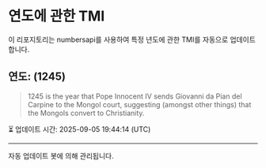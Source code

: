 
# 연도에 관한 TMI

이 리포지토리는 numbersapi를 사용하여 특정 년도에 관한 TMI를 자동으로 업데이트합니다.

## 연도: (1245)
> 1245 is the year that Pope Innocent IV sends Giovanni da Pian del Carpine to the Mongol court, suggesting (amongst other things) that the Mongols convert to Christianity.

⏳ 업데이트 시간: 2025-09-05 19:44:14 (UTC)

---
자동 업데이트 봇에 의해 관리됩니다.
